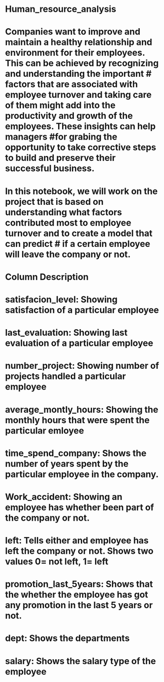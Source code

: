 # Human_resource_analysis

# Companies want to improve and maintain a healthy relationship and environment for their employees. This can be achieved by recognizing and understanding the important # factors that are associated with employee turnover and taking care of them might add into the productivity and growth of the employees. These insights can help managers #for grabing the opportunity to take corrective steps to build and preserve their successful business.

# In this notebook, we will work on the project that is based on understanding what factors contributed most to employee turnover and to create a model that can predict # if a certain employee will leave the company or not.


# Column Description
# satisfacion_level: Showing satisfaction of a particular employee
# last_evaluation: Showing last evaluation of a particular employee
# number_project: Showing number of projects handled a particular employee
# average_montly_hours: Showing the monthly hours that were spent the particular emloyee
# time_spend_company: Shows the number of years spent by the particular employee in the company.
# Work_accident: Showing an employee has whether been part of the company or not.
# left: Tells either and employee has left the company or not. Shows two values 0= not left, 1= left
# promotion_last_5years: Shows that the whether the employee has got any promotion in the last 5 years or not.
# dept: Shows the departments
# salary: Shows the salary type of the employee
